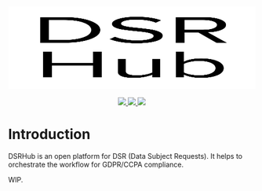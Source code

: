 <img src="docs/logo.svg" width="100%" height="168">

<p align="center">
    <a href="https://goreportcard.com/report/github.com/dsrhub/dsrhub" target="_blank">
        <img src="https://goreportcard.com/badge/github.com/dsrhub/dsrhub">
    </a>
    <a href="https://circleci.com/gh/dsrhub/dsrhub" target="_blank">
        <img src="https://circleci.com/gh/dsrhub/dsrhub.svg?style=shield">
    </a>
    <a href="https://godoc.org/github.com/dsrhub/dsrhub" target="_blank">
        <img src="https://img.shields.io/badge/godoc-reference-green.svg">
    </a>
</p>



# Introduction
DSRHub is an open platform for DSR (Data Subject Requests). It helps to orchestrate the workflow for GDPR/CCPA compliance.

WIP.
